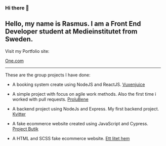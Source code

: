 ### Hi there 👋

Hello, my name is Rasmus. I am a Front End Developer student at Medieinstitutet from Sweden.
-------------------------------
Visit my Portfolio site: 

[One.com](https://rasweb.one/)

-------------------------------
These are the group projects I have done:

- A booking system create using NodeJS and ReactJS.
[Vuxenjuice](https://github.com/Rasweb/booking-system)

- A simple project with focus on agile work methods. Also the first time i worked with pull requests.
[ProluBene](https://github.com/Rasweb/MI-AGIL-ProluoBene.git)

- A backend project using NodeJs and Express. My first backend project.
[Kvitter](https://github.com/Rasweb/MI-DynamiskWebbutveckling-Kvitter)

- A fake ecommerce website created using JavaScript and Cypress.
[Project Butik](https://github.com/Rasweb/Project_Butik.git)

- A HTML and SCSS fake ecommerce website.
[Ett litet hem](https://github.com/Rasweb/MI-HTML-CSS-EttLitetHem)

<!--
**Rasweb/Rasweb** is a ✨ _special_ ✨ repository because its `README.md` (this file) appears on your GitHub profile.

Here are some ideas to get you started:

- 🔭 I’m currently working on ...
- 🌱 I’m currently learning ...
- 👯 I’m looking to collaborate on ...
- 🤔 I’m looking for help with ...
- 💬 Ask me about ...
- 📫 How to reach me: ...
- 😄 Pronouns: ...
- ⚡ Fun fact: ...
-->
